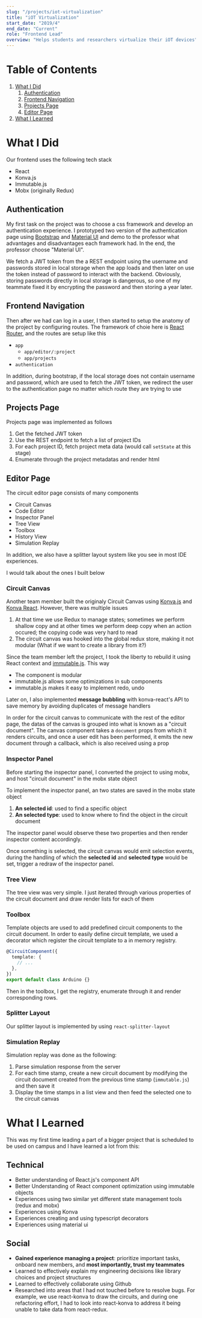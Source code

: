 ```yaml
---
slug: "/projects/iot-virtualization"
title: "iOT Virtualization"
start_date: "2019/4"
end_date: "Current"
role: "Frontend Lead"
overview: "Helps students and researchers virtualize their iOT devices"
---
```


# Table of Contents

1. [What I Did](#did)
   1. [Authentication](#authentication)
   2. [Frontend Navigation](#frontendnav)
   3. [Projects Page](#projects)
   4. [Editor Page](#editor)
2. [What I Learned](#learned)

# What I Did <a name="did"></a>

Our frontend uses the following tech stack

- React
- Konva.js
- Immutable.js
- Mobx (originally Redux)

## Authentication <a name="authentication"></a>

My first task on the project was to choose a css framework and develop an
authentication experience. I prototyped two version of the authentication page
using [Bootstrap](https://getbootstrap.com/) and
[Material UI](https://material-ui.com/) and demo to the professor what
advantages and disadvantages each framework had. In the end, the professor
choose "Material UI".

We fetch a JWT token from the a REST endpoint using the username and passwords
stored in local storage when the app loads and then later on use the token
instead of password to interact with the backend. Obviously, storing passwords
directly in local storage is dangerous, so one of my teammate fixed it by
encrypting the password and then storing a year later.

## Frontend Navigation <a name="frontendnav"></a>

Then after we had can log in a user, I then started to setup the anatomy of the
project by configuring routes. The framework of choie here is
[React Router](https://reactrouter.com/), and the routes are setup like this

- `app`
  - `app/editor/:project`
  - `app/projects`
- `authentication`

In addition, during bootstrap, if the local storage does not contain username
and password, which are used to fetch the JWT token, we redirect the user to the
authentication page no matter which route they are trying to use

## Projects Page <a name="projects"></a>

Projects page was implemented as follows

1. Get the fetched JWT token
2. Use the REST endpoint to fetch a list of project IDs
3. For each project ID, fetch project meta data (would call `setState` at this
   stage)
4. Enumerate through the project metadatas and render html

## Editor Page <a name="editor"></a>

The circuit editor page consists of many components

- Circuit Canvas
- Code Editor
- Inspector Panel
- Tree View
- Toolbox
- History View
- Simulation Replay

In addition, we also have a splitter layout system like you see in most IDE
experiences.

I would talk about the ones I built below

### Circuit Canvas

Another team member built the originaly Circuit Canvas using
[Konva.js](https://konvajs.org/) and
[Konva React](https://konvajs.org/docs/react/index.html). However, there was
multiple issues

1. At that time we use Redux to manage states; sometimes we perform shallow copy
   and at other times we perform deep copy when an action occured; the copying
   code was very hard to read
2. The circuit canvas was hooked into the global redux store, making it not
   modular (What if we want to create a library from it?)

Since the team member left the project, I took the liberty to rebuild it using
React context and
[immutable.js](https://immutable-js.github.io/immutable-js/docs/#/). This way

- The component is modular
- immutable.js allows some optimizations in sub components
- immutable.js makes it easy to implement redo, undo

Later on, I also implemented **message bubbling** with konva-react's API to save
memory by avoiding duplicates of message handlers

In order for the circuit canvas to communicate with the rest of the editor page,
the datas of the canvas is grouped into what is known as a "circuit document".
The canvas component takes a `document` props from which it renders circuits,
and once a user edit has been performed, it emits the new document through a
callback, which is also received using a prop

### Inspector Panel

Before starting the inspector panel, I converted the project to using mobx, and
host "circuit document" in the mobx state object

To implement the inspector panel, an two states are saved in the mobx state
object

1. **An selected id**: used to find a specific object
2. **An selected type**: used to know where to find the object in the circuit
   document

The inspector panel would observe these two properties and then render inspector
content accordingly.

Once something is selected, the circuit canvas would emit selection events,
during the handling of which the **selected id** and **selected type** would be
set, trigger a redraw of the inspector panel.

### Tree View

The tree view was very simple. I just iterated through various properties of the
circuit document and draw render lists for each of them

### Toolbox

Template objects are used to add predefined circuit components to the circuit
document. In order to easily define circuit template, we used a decorator which
register the circuit template to a in memory registry.

```ts
@CircuitComponent({
  template: {
    // ...
  },
})
export default class Arduino {}
```

Then in the toolbox, I get the registry, enumerate through it and render
corresponding rows.

### Splitter Layout

Our splitter layout is implemented by using `react-splitter-layout`

### Simulation Replay

Simulation replay was done as the following:

1. Parse simulation response from the server
2. For each time stamp, create a new circuit document by modifying the circuit
   document created from the previous time stamp (`immutable.js`) and then save
   it
3. Display the time stamps in a list view and then feed the selected one to the
   circuit canvas

# What I Learned <a name="learned"></a>

This was my first time leading a part of a bigger project that is scheduled to
be used on campus and I have learned a lot from this:

## Technical

- Better understanding of React.js's component API
- Better Understanding of React component optimization using immutable objects
- Experiences using two similar yet different state management tools (redux and
  mobx)
- Experiences using Konva
- Experiences creating and using typescript decorators
- Experiences using material ui

## Social

- **Gained experience managing a project**: prioritize important tasks, onboard
  new members, and **most importantly, trust my teammates**
- Learned to effectively explain my engineering decisions like library choices and
  project structures
- Learned to effectively collaborate using Github
- Researched into areas that I had not touched before to resolve bugs. For
  example, we use react-konva to draw the circuits, and during one refactoring
  effort, I had to look into react-konva to address it being unable to take data
  from react-redux.
